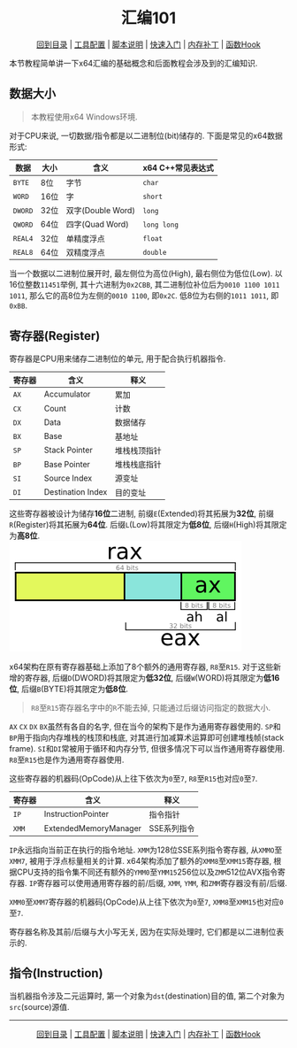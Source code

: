 <h1 align="center">汇编101</h1>  
<p align="center"><a href="/docs/README.md">回到目录</a> | <a href="/docs/setup/Setup.md">工具配置</a> | <a href="/docs/setup/Script.md">脚本说明</a> | <a href="/docs/setup/QuickStart.md">快速入门</a> | <a href="/docs/tounknown/MemPatch.md">内存补丁</a> | <a href="/docs/tounknown/FuncHook.md">函数Hook</a></p>

本节教程简单讲一下x64汇编的基础概念和后面教程会涉及到的汇编知识.  

## 数据大小

> 本教程使用x64 Windows环境.  

对于CPU来说, 一切数据/指令都是以二进制位(bit)储存的. 下面是常见的x64数据形式:  

数据 | 大小 | 含义 | x64 C++常见表达式
--- | --- | --- | ---
`BYTE` | 8位 | 字节 | `char`
`WORD` | 16位 | 字 | `short`
`DWORD` | 32位 | 双字(Double Word) | `long`
`QWORD` | 64位 | 四字(Quad Word) | `long long`
`REAL4` | 32位 | 单精度浮点 | `float`
`REAL8` | 64位 | 双精度浮点 | `double`

当一个数据以二进制位展开时, 最左侧位为高位(High), 最右侧位为低位(Low). 以16位整数`11451`举例, 其十六进制为`0x2CBB`, 其二进制位补位后为`0010 1100 1011 1011`, 那么它的高8位为左侧的`0010 1100`, 即`0x2C`. 低8位为右侧的`1011 1011`, 即`0xBB`.  

## 寄存器(Register)

寄存器是CPU用来储存二进制位的单元, 用于配合执行机器指令.  

寄存器 | 含义 | 释义
--- | --- | ---
`AX` | Accumulator | 累加
`CX` | Count | 计数
`DX` | Data | 数据储存
`BX` | Base | 基地址
`SP` | Stack Pointer | 堆栈栈顶指针
`BP` | Base Pointer | 堆栈栈底指针
`SI` | Source Index | 源变址
`DI` | Destination Index | 目的变址

这些寄存器被设计为储存**16位**二进制, 前缀`E`(Extended)将其拓展为**32位**, 前缀`R`(Register)将其拓展为**64位**. 后缀`L`(Low)将其限定为**低8位**, 后缀`H`(High)将其限定为**高8位**.  
![asm101_reg_highlow](/images/toukn/asm101_register_highlow.png)

x64架构在原有寄存器基础上添加了8个额外的通用寄存器, `R8`至`R15`. 对于这些新增的寄存器, 后缀`D`(DWORD)将其限定为**低32位**, 后缀`W`(WORD)将其限定为**低16位**, 后缀`B`(BYTE)将其限定为**低8位**.  
> `R8`至`R15`寄存器名字中的`R`不能去掉, 只能通过后缀访问指定的数据大小.  

`AX` `CX` `DX` `BX`虽然有各自的名字, 但在当今的架构下是作为通用寄存器使用的. `SP`和`BP`用于指向内存堆栈的栈顶和栈底, 对其进行加减算术运算即可创建堆栈帧(stack frame). `SI`和`DI`常被用于循环和内存分节, 但很多情况下可以当作通用寄存器使用. `R8`至`R15`也是作为通用寄存器使用.  

这些寄存器的机器码(OpCode)从上往下依次为`0`至`7`, `R8`至`R15`也对应`0`至`7`.  

寄存器 | 含义 | 释义
--- | --- | ---
`IP` | InstructionPointer | 指令指针
`XMM` | ExtendedMemoryManager | SSE系列指令

`IP`永远指向当前正在执行的指令地址. `XMM`为128位SSE系列指令寄存器, 从`XMMO`至`XMM7`, 被用于浮点标量相关的计算. x64架构添加了额外的`XMM8`至`XMM15`寄存器, 根据CPU支持的指令集不同还有额外的`YMM0`至`YMM15`256位以及`ZMM`512位AVX指令寄存器. `IP`寄存器可以使用通用寄存器的前/后缀, `XMM`, `YMM`, 和`ZMM`寄存器没有前/后缀.  

`XMM0`至`XMM7`寄存器的机器码(OpCode)从上往下依次为`0`至`7`, `XMM8`至`XMM15`也对应`0`至`7`.  

寄存器名称及其前/后缀与大小写无关, 因为在实际处理时, 它们都是以二进制位表示的.  

## 指令(Instruction)  

当机器指令涉及二元运算时, 第一个对象为`dst`(destination)目的值, 第二个对象为`src`(source)源值.  

---
<p align="center"><a href="/docs/README.md">回到目录</a> | <a href="/docs/setup/Setup.md">工具配置</a> | <a href="/docs/setup/Script.md">脚本说明</a> | <a href="/docs/setup/QuickStart.md">快速入门</a> | <a href="/docs/tounknown/MemPatch.md">内存补丁</a> | <a href="/docs/tounknown/FuncHook.md">函数Hook</a></p>
